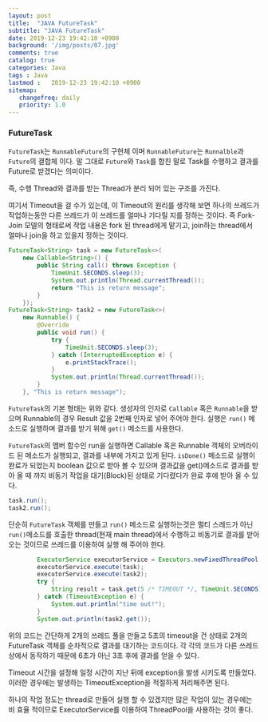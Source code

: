 ```yaml
---
layout: post
title:  "JAVA FutureTask"
subtitle: "JAVA FutureTask"
date: 2019-12-23 19:42:10 +0900
background: '/img/posts/07.jpg'
comments: true
catalog: true
categories: Java
tags : Java
lastmod :   2019-12-23 19:42:10 +0900
sitemap:
   changefreq: daily
   priority: 1.0
---
```


### FutureTask

`FutureTask`는 `RunnableFuture`의 구현체 이며 `RunnableFuture`는 `Runnalble`과 `Future`의 결합체 이다. 말 그대로 `Future`와 `Task`를 합친 말로 Task를 수행하고 결과를 Future로 받겠다는 의미이다.

즉, 수행 Thread와 결과를 받는 Thread가 분리 되어 있는 구조를 가진다.

여기서 Timeout을 걸 수가 있는데, 이 Timeout의 원리를 생각해 보면 하나의 쓰레드가 작업하는동안 다른 쓰레드가 이 쓰레드를 얼마나 기다릴 지를 정하는 것이다. 즉 Fork-Join 모델의 형태로써 작업 내용은 fork 된 thread에게 맡기고, join하는 thread에서 얼마나 join을 하고 있을지 정하는 것이다.

```java
FutureTask<String> task = new FutureTask<>(
    new Callable<String>() {
        public String call() throws Exception {
            TimeUnit.SECONDS.sleep(3);
            System.out.println(Thread.currentThread());
            return "This is return message";
        }
    });
FutureTask<String> task2 = new FutureTask<>(
    new Runnable() {
        @Override
        public void run() {
            try {
                TimeUnit.SECONDS.sleep(3);
            } catch (InterruptedException e) {
                e.printStackTrace();
            }
            System.out.println(Thread.currentThread());
        }
    }, "This is return message");
```

`FutureTask`의 기본 형태는 위와 같다. 생성자의 인자로 `Callable` 혹은 `Runnable`을 받으며 Runnable의 경우 Result 값을 2번째 인자로 넣어 주어야 한다.
실행은 `run()` 메소드로 실행하며 결과를 받기 위해 `get()` 메소드를 사용한다.

`FutureTask`의 멤버 함수인 run을 실행하면 Callable 혹은 Runnable 객체의 오버라이드 된 메소드가 실행되고, 결과를 내부에 가지고 있게 된다. `isDone()` 메소드로 실행이 완료가 되었는지 boolean 값으로 받아 볼 수 있으며 결과값을 get()메소드로 결과를 받아 올 때 까지 비동기 작업을 대기(Block)된 상태로 기다렸다가 완료 후에 받아 올 수 있다.

```java
task.run();
task2.run();
```

단순히 `FutureTask` 객체를 만들고 `run()` 메소드로 실행하는것은 멀티 스레드가 아닌 `run()`메소드를 호출한 thread(현재 main thread)에서 수행하고 비동기로 결과를 받아 오는 것이므로 쓰레드를 이용하여 실행 해 주어야 한다.

```java
        ExecutorService executorService = Executors.newFixedThreadPool(2);
        executorService.execute(task);
        executorService.execute(task2);
        try {
            String result = task.get(5 /* TIMEOUT */, TimeUnit.SECONDS);
        } catch (TimeoutException e) {
            System.out.println("time out!");
        }
        System.out.println(task2.get());
```

위의 코드는 간단하게 2개의 쓰레드 풀을 만들고 5초의 timeout을 건 상태로 2개의 FutureTask 객체를 순차적으로 결과를 대기하는 코드이다. 각 각의 코드가 다른 쓰레드 상에서 동작하기 때문에 6초가 아닌 3초 후에 결과를 얻을 수 있다.

Timeout 시간을 설정해 일정 시간이 지난 뒤에 exception을 발생 시키도록 만들었다. 이러한 경우에는 발생하는 TimeoutException을 적절하게 처리해주면 된다.

하나의 작업 정도는 thread로 만들어 실행 할 수 있겠지만 많은 작업이 있는 경우에는 비 효율 적이므로 ExecutorService를 이용하여 ThreadPool을 사용하는 것이 좋다.

